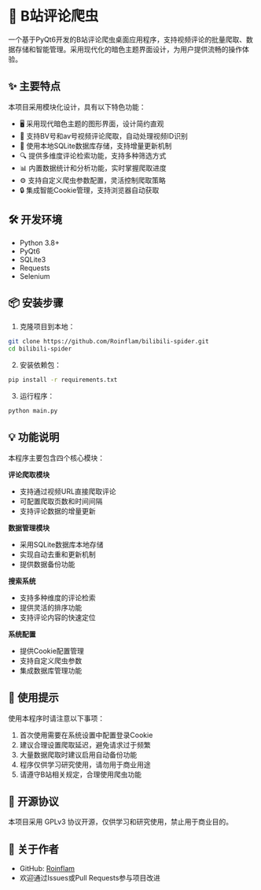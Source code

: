 # 🎯 B站评论爬虫

一个基于PyQt6开发的B站评论爬虫桌面应用程序，支持视频评论的批量爬取、数据存储和智能管理。采用现代化的暗色主题界面设计，为用户提供流畅的操作体验。

## ✨ 主要特点

本项目采用模块化设计，具有以下特色功能：

- 🖥️ 采用现代暗色主题的图形界面，设计简约直观
- 🚀 支持BV号和av号视频评论爬取，自动处理视频ID识别
- 💾 使用本地SQLite数据库存储，支持增量更新机制
- 🔍 提供多维度评论检索功能，支持多种筛选方式
- 📊 内置数据统计和分析功能，实时掌握爬取进度
- ⚙️ 支持自定义爬虫参数配置，灵活控制爬取策略
- 🔒 集成智能Cookie管理，支持浏览器自动获取

## 🛠️ 开发环境

- Python 3.8+
- PyQt6
- SQLite3
- Requests
- Selenium

## 📦 安装步骤

1. 克隆项目到本地：
```bash
git clone https://github.com/Roinflam/bilibili-spider.git
cd bilibili-spider
```

2. 安装依赖包：
```bash
pip install -r requirements.txt
```

3. 运行程序：
```bash
python main.py
```

## 💡 功能说明

本程序主要包含四个核心模块：

**评论爬取模块**
- 支持通过视频URL直接爬取评论
- 可配置爬取页数和时间间隔
- 支持评论数据的增量更新

**数据管理模块**
- 采用SQLite数据库本地存储
- 实现自动去重和更新机制
- 提供数据备份功能

**搜索系统**
- 支持多种维度的评论检索
- 提供灵活的排序功能
- 支持评论内容的快速定位

**系统配置**
- 提供Cookie配置管理
- 支持自定义爬虫参数
- 集成数据库管理功能

## 📝 使用提示

使用本程序时请注意以下事项：

1. 首次使用需要在系统设置中配置登录Cookie
2. 建议合理设置爬取延迟，避免请求过于频繁
3. 大量数据爬取时建议启用自动备份功能
4. 程序仅供学习研究使用，请勿用于商业用途
5. 请遵守B站相关规定，合理使用爬虫功能

## 📄 开源协议

本项目采用 GPLv3 协议开源，仅供学习和研究使用，禁止用于商业目的。

## 🤝 关于作者

- GitHub: [Roinflam](https://github.com/Roinflam)
- 欢迎通过Issues或Pull Requests参与项目改进
